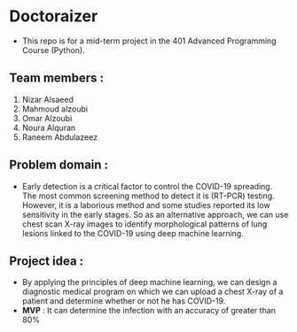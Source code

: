 # Doctoraizer
* This repo is for a mid-term project in the 401 Advanced Programming Course (Python).

## Team members :
1. Nizar Alsaeed
2. Mahmoud alzoubi
3. Omar Alzoubi
4. Noura Alquran
5. Raneem Abdulazeez

## Problem domain :
* Early detection is a critical factor to control the COVID-19 spreading. The most common screening method to detect it is (RT-PCR) testing. However, it is a laborious method and some studies reported its low sensitivity in the early stages. So as an alternative approach, we can use chest scan X-ray images to identify morphological patterns of lung lesions linked to the COVID-19 using deep machine learning.
## Project idea :
* By applying the principles of deep machine learning, we can design a diagnostic medical program on which we can upload a chest X-ray of a patient and determine whether or not he has COVID-19.
* **MVP** : It can determine the infection with an accuracy of greater than 80%
